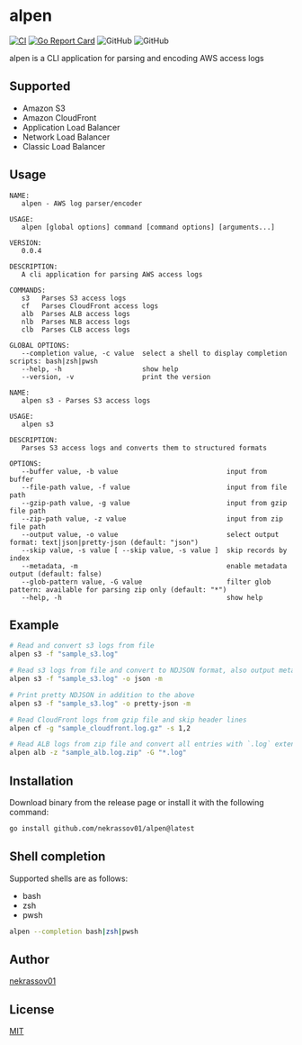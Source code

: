 alpen
=====

[![CI](https://github.com/nekrassov01/alpen/actions/workflows/ci.yml/badge.svg)](https://github.com/nekrassov01/alpen/actions/workflows/ci.yml)
[![Go Report Card](https://goreportcard.com/badge/github.com/nekrassov01/alpen)](https://goreportcard.com/report/github.com/nekrassov01/alpen)
![GitHub](https://img.shields.io/github/license/nekrassov01/alpen)
![GitHub](https://img.shields.io/github/v/release/nekrassov01/alpen)

alpen is a CLI application for parsing and encoding AWS access logs

Supported
---------

- Amazon S3
- Amazon CloudFront
- Application Load Balancer
- Network Load Balancer
- Classic Load Balancer

Usage
-----

```text
NAME:
   alpen - AWS log parser/encoder

USAGE:
   alpen [global options] command [command options] [arguments...]

VERSION:
   0.0.4

DESCRIPTION:
   A cli application for parsing AWS access logs

COMMANDS:
   s3   Parses S3 access logs
   cf   Parses CloudFront access logs
   alb  Parses ALB access logs
   nlb  Parses NLB access logs
   clb  Parses CLB access logs

GLOBAL OPTIONS:
   --completion value, -c value  select a shell to display completion scripts: bash|zsh|pwsh
   --help, -h                    show help
   --version, -v                 print the version
```

```text
NAME:
   alpen s3 - Parses S3 access logs

USAGE:
   alpen s3

DESCRIPTION:
   Parses S3 access logs and converts them to structured formats

OPTIONS:
   --buffer value, -b value                           input from buffer
   --file-path value, -f value                        input from file path
   --gzip-path value, -g value                        input from gzip file path
   --zip-path value, -z value                         input from zip file path
   --output value, -o value                           select output format: text|json|pretty-json (default: "json")
   --skip value, -s value [ --skip value, -s value ]  skip records by index
   --metadata, -m                                     enable metadata output (default: false)
   --glob-pattern value, -G value                     filter glob pattern: available for parsing zip only (default: "*")
   --help, -h                                         show help
```

Example
-------

```sh
# Read and convert s3 logs from file
alpen s3 -f "sample_s3.log"

# Read s3 logs from file and convert to NDJSON format, also output metadata
alpen s3 -f "sample_s3.log" -o json -m

# Print pretty NDJSON in addition to the above
alpen s3 -f "sample_s3.log" -o pretty-json -m

# Read CloudFront logs from gzip file and skip header lines
alpen cf -g "sample_cloudfront.log.gz" -s 1,2

# Read ALB logs from zip file and convert all entries with `.log` extension
alpen alb -z "sample_alb.log.zip" -G "*.log"
```

Installation
------------

Download binary from the release page or install it with the following command:

```sh
go install github.com/nekrassov01/alpen@latest
```

Shell completion
----------------

Supported shells are as follows:

- bash
- zsh
- pwsh

```sh
alpen --completion bash|zsh|pwsh
```

Author
------

[nekrassov01](https://github.com/nekrassov01)

License
-------

[MIT](https://github.com/nekrassov01/alpen/blob/main/LICENSE)
